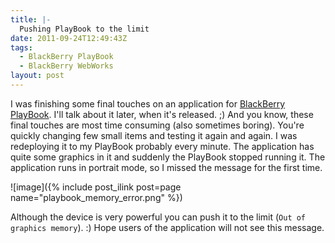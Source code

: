 ```yaml
---
title: |-
  Pushing PlayBook to the limit
date: 2011-09-24T12:49:43Z
tags:
  - BlackBerry PlayBook
  - BlackBerry WebWorks
layout: post
---
```

I was finishing some final touches on an application for [BlackBerry PlayBook][1]. I'll talk about it later, when it's released. ;) And you know, these final touches are most time consuming (also sometimes boring). You're quickly changing few small items and testing it again and again. I was redeploying it to my PlayBook probably every minute. The application has quite some graphics in it and suddenly the PlayBook stopped running it. The application runs in portrait mode, so I missed the message for the first time.

![image]({% include post_ilink post=page name="playbook_memory_error.png" %})

Although the device is very powerful you can push it to the limit (`Out of graphics memory`). :) Hope users of the application will not see this message.

[1]: http://us.blackberry.com/playbook-tablet/